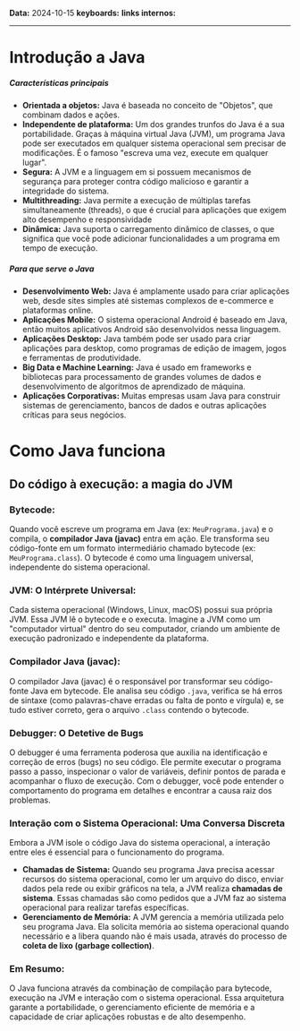 
**Data:** 2024-10-15
**keyboards:** 
**links internos:** 
___

# Introdução a Java

##### Características principais

- **Orientada a objetos:** Java é baseada no conceito de "Objetos", que combinam dados e ações.
- **Independente de plataforma:** Um dos grandes trunfos do Java é a sua portabilidade. Graças à máquina virtual Java (JVM), um programa Java pode ser executados em qualquer sistema operacional sem precisar de modificações. É o famoso "escreva uma vez, execute em qualquer lugar".
- **Segura:** A JVM e a linguagem em si possuem mecanismos de segurança para proteger contra código malicioso e garantir a integridade do sistema.
- **Multithreading:** Java permite a execução de múltiplas tarefas simultaneamente (threads), o que é crucial para aplicações que exigem alto desempenho e responsividade
- **Dinâmica:** Java suporta o carregamento dinâmico de classes, o que significa que você pode adicionar funcionalidades a um programa em tempo de execução.

##### Para que serve o Java

- **Desenvolvimento Web:** Java é amplamente usado para criar aplicações web, desde sites simples até sistemas complexos de e-commerce e plataformas online.
- **Aplicações Mobile:** O sistema operacional Android é baseado em Java, então muitos aplicativos Android são desenvolvidos nessa linguagem.
- **Aplicações Desktop:** Java também pode ser usado para criar aplicações para desktop, como programas de edição de imagem, jogos e ferramentas de produtividade.
- **Big Data e Machine Learning:** Java é usado em frameworks e bibliotecas para processamento de grandes volumes de dados e desenvolvimento de algoritmos de aprendizado de máquina.
- **Aplicações Corporativas:** Muitas empresas usam Java para construir sistemas de gerenciamento, bancos de dados e outras aplicações críticas para seus negócios.

# Como Java funciona 

## Do código à execução: a magia do JVM

### Bytecode:

Quando você escreve um programa em Java (ex: `MeuPrograma.java`) e o compila, o **compilador Java (javac)** entra em ação. Ele transforma seu código-fonte em um formato intermediário chamado bytecode (ex: `MeuPrograma.class`). O bytecode é como uma linguagem universal, independente do sistema operacional.

### JVM: O Intérprete Universal:

Cada sistema operacional (Windows, Linux, macOS) possui sua própria JVM. Essa JVM lê o bytecode e o executa. Imagine a JVM como um "computador virtual" dentro do seu computador, criando um ambiente de execução padronizado e independente da plataforma.

### Compilador Java (javac):

O compilador Java (javac) é o responsável por transformar seu código-fonte Java em bytecode. Ele analisa seu código `.java`, verifica se há erros de sintaxe (como palavras-chave erradas ou falta de ponto e vírgula) e, se tudo estiver correto, gera o arquivo `.class` contendo o bytecode.

### Debugger: O Detetive de Bugs

O debugger é uma ferramenta poderosa que auxilia na identificação e correção de erros (bugs) no seu código. Ele permite executar o programa passo a passo, inspecionar o valor de variáveis, definir pontos de parada e acompanhar o fluxo de execução. Com o debugger, você pode entender o comportamento do programa em detalhes e encontrar a causa raiz dos problemas.

### Interação com o Sistema Operacional: Uma Conversa Discreta

Embora a JVM isole o código Java do sistema operacional, a interação entre eles é essencial para o funcionamento do programa.
 
- **Chamadas de Sistema:** Quando seu programa Java precisa acessar recursos do sistema operacional, como ler um arquivo do disco, enviar dados pela rede ou exibir gráficos na tela, a JVM realiza **chamadas de sistema**. Essas chamadas são como pedidos que a JVM faz ao sistema operacional para realizar tarefas específicas.
- **Gerenciamento de Memória:** A JVM gerencia a memória utilizada pelo seu programa Java. Ela solicita memória ao sistema operacional quando necessário e a libera quando não é mais usada, através do processo de **coleta de lixo (garbage collection)**.


###  Em Resumo:

O Java funciona através da combinação de compilação para bytecode, execução na JVM e interação com o sistema operacional. Essa arquitetura garante a portabilidade, o gerenciamento eficiente de memória e a capacidade de criar aplicações robustas e de alto desempenho.






